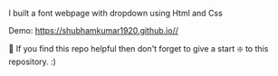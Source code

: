 I built a font webpage with dropdown using Html and Css 

Demo: https://shubhamkumar1920.github.io//

🙏 If you find this repo helpful then don't forget to give a start ❇️ to this repository. :)

